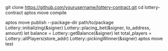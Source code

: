 git clone https://github.com/yourusername/lottery-contract.git
cd lottery-contract
aptos move compile

aptos move publish --package-dir path/to/package
Lottery::initializing(&signer)
Lottery::placing_bet(&signer, to_address, amount)
let balance = Lottery::getBalance(&signer)
let total_players = Lottery::allPlayers(store_addr)
Lottery::pickingWinner(&signer)
aptos move test
